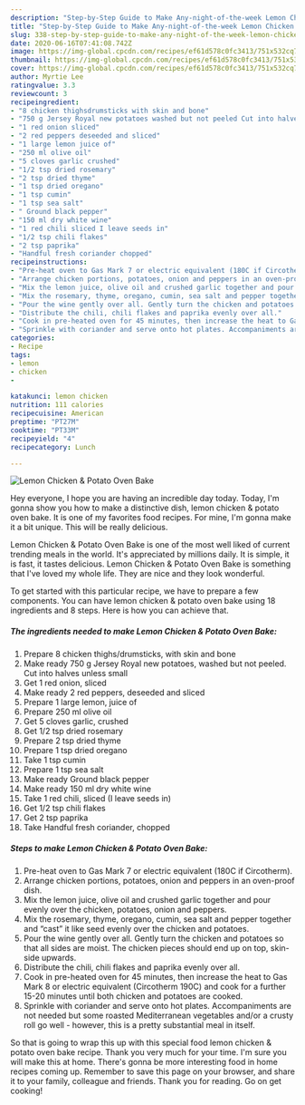 ```yaml
---
description: "Step-by-Step Guide to Make Any-night-of-the-week Lemon Chicken &amp;amp; Potato Oven Bake"
title: "Step-by-Step Guide to Make Any-night-of-the-week Lemon Chicken &amp;amp; Potato Oven Bake"
slug: 338-step-by-step-guide-to-make-any-night-of-the-week-lemon-chicken-and-amp-potato-oven-bake
date: 2020-06-16T07:41:08.742Z
image: https://img-global.cpcdn.com/recipes/ef61d578c0fc3413/751x532cq70/lemon-chicken-potato-oven-bake-recipe-main-photo.jpg
thumbnail: https://img-global.cpcdn.com/recipes/ef61d578c0fc3413/751x532cq70/lemon-chicken-potato-oven-bake-recipe-main-photo.jpg
cover: https://img-global.cpcdn.com/recipes/ef61d578c0fc3413/751x532cq70/lemon-chicken-potato-oven-bake-recipe-main-photo.jpg
author: Myrtie Lee
ratingvalue: 3.3
reviewcount: 3
recipeingredient:
- "8 chicken thighsdrumsticks with skin and bone"
- "750 g Jersey Royal new potatoes washed but not peeled Cut into halves unless small"
- "1 red onion sliced"
- "2 red peppers deseeded and sliced"
- "1 large lemon juice of"
- "250 ml olive oil"
- "5 cloves garlic crushed"
- "1/2 tsp dried rosemary"
- "2 tsp dried thyme"
- "1 tsp dried oregano"
- "1 tsp cumin"
- "1 tsp sea salt"
- " Ground black pepper"
- "150 ml dry white wine"
- "1 red chili sliced I leave seeds in"
- "1/2 tsp chili flakes"
- "2 tsp paprika"
- "Handful fresh coriander chopped"
recipeinstructions:
- "Pre-heat oven to Gas Mark 7 or electric equivalent (180C if Circotherm)."
- "Arrange chicken portions, potatoes, onion and peppers in an oven-proof dish."
- "Mix the lemon juice, olive oil and crushed garlic together and pour evenly over the chicken, potatoes, onion and peppers."
- "Mix the rosemary, thyme, oregano, cumin, sea salt and pepper together and “cast” it like seed evenly over the chicken and potatoes."
- "Pour the wine gently over all. Gently turn the chicken and potatoes so that all sides are moist. The chicken pieces should end up on top, skin-side upwards."
- "Distribute the chili, chili flakes and paprika evenly over all."
- "Cook in pre-heated oven for 45 minutes, then increase the heat to Gas Mark 8 or electric equivalent (Circotherm 190C) and cook for a further 15-20 minutes until both chicken and potatoes are cooked."
- "Sprinkle with coriander and serve onto hot plates. Accompaniments are not needed but some roasted Mediterranean vegetables and/or a crusty roll go well - however, this is a pretty substantial meal in itself."
categories:
- Recipe
tags:
- lemon
- chicken
- 

katakunci: lemon chicken  
nutrition: 111 calories
recipecuisine: American
preptime: "PT27M"
cooktime: "PT33M"
recipeyield: "4"
recipecategory: Lunch

---
```



![Lemon Chicken &amp; Potato Oven Bake](https://img-global.cpcdn.com/recipes/ef61d578c0fc3413/751x532cq70/lemon-chicken-potato-oven-bake-recipe-main-photo.jpg)

Hey everyone, I hope you are having an incredible day today. Today, I'm gonna show you how to make a distinctive dish, lemon chicken &amp; potato oven bake. It is one of my favorites food recipes. For mine, I'm gonna make it a bit unique. This will be really delicious.



Lemon Chicken &amp; Potato Oven Bake is one of the most well liked of current trending meals in the world. It's appreciated by millions daily. It is simple, it is fast, it tastes delicious. Lemon Chicken &amp; Potato Oven Bake is something that I've loved my whole life. They are nice and they look wonderful.


To get started with this particular recipe, we have to prepare a few components. You can have lemon chicken &amp; potato oven bake using 18 ingredients and 8 steps. Here is how you can achieve that.

<!--inarticleads1-->

##### The ingredients needed to make Lemon Chicken &amp; Potato Oven Bake:

1. Prepare 8 chicken thighs/drumsticks, with skin and bone
1. Make ready 750 g Jersey Royal new potatoes, washed but not peeled. Cut into halves unless small
1. Get 1 red onion, sliced
1. Make ready 2 red peppers, deseeded and sliced
1. Prepare 1 large lemon, juice of
1. Prepare 250 ml olive oil
1. Get 5 cloves garlic, crushed
1. Get 1/2 tsp dried rosemary
1. Prepare 2 tsp dried thyme
1. Prepare 1 tsp dried oregano
1. Take 1 tsp cumin
1. Prepare 1 tsp sea salt
1. Make ready  Ground black pepper
1. Make ready 150 ml dry white wine
1. Take 1 red chili, sliced (I leave seeds in)
1. Get 1/2 tsp chili flakes
1. Get 2 tsp paprika
1. Take Handful fresh coriander, chopped




<!--inarticleads2-->

##### Steps to make Lemon Chicken &amp; Potato Oven Bake:

1. Pre-heat oven to Gas Mark 7 or electric equivalent (180C if Circotherm).
1. Arrange chicken portions, potatoes, onion and peppers in an oven-proof dish.
1. Mix the lemon juice, olive oil and crushed garlic together and pour evenly over the chicken, potatoes, onion and peppers.
1. Mix the rosemary, thyme, oregano, cumin, sea salt and pepper together and “cast” it like seed evenly over the chicken and potatoes.
1. Pour the wine gently over all. Gently turn the chicken and potatoes so that all sides are moist. The chicken pieces should end up on top, skin-side upwards.
1. Distribute the chili, chili flakes and paprika evenly over all.
1. Cook in pre-heated oven for 45 minutes, then increase the heat to Gas Mark 8 or electric equivalent (Circotherm 190C) and cook for a further 15-20 minutes until both chicken and potatoes are cooked.
1. Sprinkle with coriander and serve onto hot plates. Accompaniments are not needed but some roasted Mediterranean vegetables and/or a crusty roll go well - however, this is a pretty substantial meal in itself.




So that is going to wrap this up with this special food lemon chicken &amp; potato oven bake recipe. Thank you very much for your time. I'm sure you will make this at home. There's gonna be more interesting food in home recipes coming up. Remember to save this page on your browser, and share it to your family, colleague and friends. Thank you for reading. Go on get cooking!
